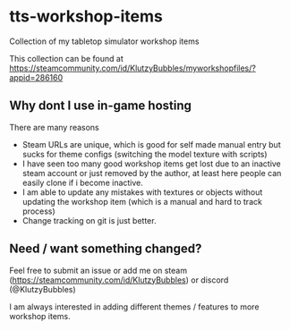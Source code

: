 # tts-workshop-items

Collection of my tabletop simulator workshop items

This collection can be found at https://steamcommunity.com/id/KlutzyBubbles/myworkshopfiles/?appid=286160

## Why dont I use in-game hosting

There are many reasons

- Steam URLs are unique, which is good for self made manual entry but sucks for theme configs (switching the model texture with scripts)
- I have seen too many good workshop items get lost due to an inactive steam account or just removed by the author, at least here people can easily clone if i become inactive.
- I am able to update any mistakes with textures or objects without updating the workshop item (which is a manual and hard to track process)
- Change tracking on git is just better.


## Need / want something changed?

Feel free to submit an issue or add me on steam (https://steamcommunity.com/id/KlutzyBubbles) or discord (@KlutzyBubbles)

I am always interested in adding different themes / features to more workshop items.
